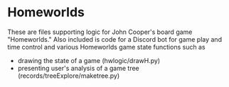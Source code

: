 # Homeworlds
These are files supporting logic for John Cooper's board game "Homeworlds."
Also included is code for a Discord bot for game play and time control
and various Homeworlds game state functions such as
* drawing the state of a game (hwlogic/drawH.py)
* presenting user's analysis of a game tree (records/treeExplore/maketree.py)

